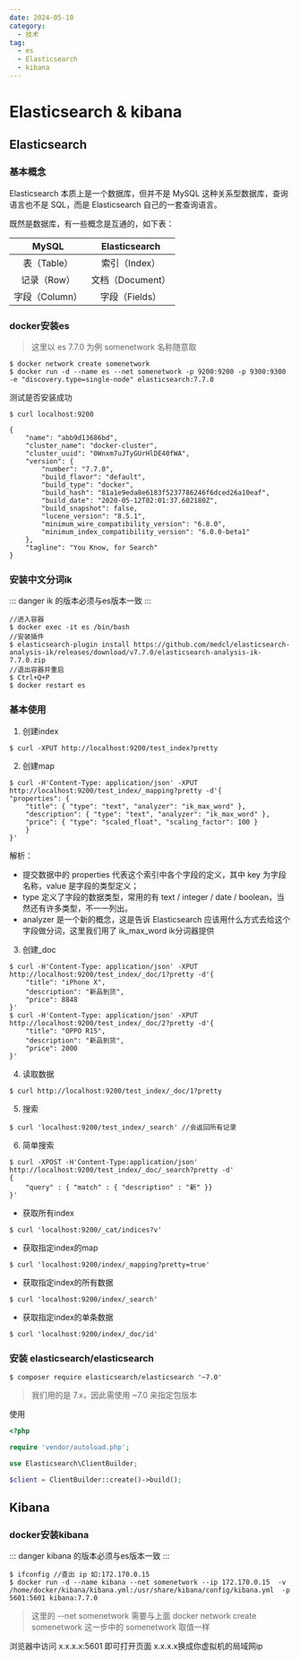 ```yaml
---
date: 2024-05-10
category:
  - 技术
tag:
  - es
  - Elasticsearch
  - kibana
---
```


# Elasticsearch & kibana

## Elasticsearch

### 基本概念
Elasticsearch 本质上是一个数据库，但并不是 MySQL 这种关系型数据库，查询语言也不是 SQL，而是 Elasticsearch 自己的一套查询语言。

既然是数据库，有一些概念是互通的，如下表：

MySQL|Elasticsearch|
:--:|:--:|
表（Table）|索引（Index）
记录（Row）|文档（Document）
字段（Column）|字段（Fields）

### docker安装es
>这里以 es 7.7.0 为例 somenetwork 名称随意取

```shell
$ docker network create somenetwork
$ docker run -d --name es --net somenetwork -p 9200:9200 -p 9300:9300 -e "discovery.type=single-node" elasticsearch:7.7.0
```

测试是否安装成功

```shell
$ curl localhost:9200

{
    "name": "abb9d13686bd",
    "cluster_name": "docker-cluster",
    "cluster_uuid": "0Wnxm7uJTyGUrHlDE40fWA",
    "version": {
        "number": "7.7.0",
        "build_flavor": "default",
        "build_type": "docker",
        "build_hash": "81a1e9eda8e6183f5237786246f6dced26a10eaf",
        "build_date": "2020-05-12T02:01:37.602180Z",
        "build_snapshot": false,
        "lucene_version": "8.5.1",
        "minimum_wire_compatibility_version": "6.8.0",
        "minimum_index_compatibility_version": "6.0.0-beta1"
    },
    "tagline": "You Know, for Search"
}
```


### 安装中文分词ik

::: danger
ik 的版本必须与es版本一致
:::

```shell 
//进入容器
$ docker exec -it es /bin/bash
//安装插件
$ elasticsearch-plugin install https://github.com/medcl/elasticsearch-analysis-ik/releases/download/v7.7.0/elasticsearch-analysis-ik-7.7.0.zip
//退出容器并重启
$ Ctrl+Q+P
$ docker restart es

```

### 基本使用

1. 创建index
```shell
$ curl -XPUT http://localhost:9200/test_index?pretty
```
2. 创建map
```shell
$ curl -H'Content-Type: application/json' -XPUT http://localhost:9200/test_index/_mapping?pretty -d'{
"properties": {
    "title": { "type": "text", "analyzer": "ik_max_word" }, 
    "description": { "type": "text", "analyzer": "ik_max_word" },
    "price": { "type": "scaled_float", "scaling_factor": 100 }
    }
}'
```

解析：

- 提交数据中的 properties 代表这个索引中各个字段的定义，其中 key 为字段名称，value 是字段的类型定义；
- type 定义了字段的数据类型，常用的有 text / integer / date / boolean，当然还有许多类型，不一一列出。
- analyzer 是一个新的概念，这是告诉 Elasticsearch 应该用什么方式去给这个字段做分词，这里我们用了 ik_max_word ik分词器提供
  

3. 创建_doc
```shell
$ curl -H'Content-Type: application/json' -XPUT http://localhost:9200/test_index/_doc/1?pretty -d'{
    "title": "iPhone X",
    "description": "新品到货",
    "price": 8848
}'
$ curl -H'Content-Type: application/json' -XPUT http://localhost:9200/test_index/_doc/2?pretty -d'{
    "title": "OPPO R15",
    "description": "新品到货",
    "price": 2000
}'
```

4. 读取数据
```shell
$ curl http://localhost:9200/test_index/_doc/1?pretty
```

5. 搜索
```shell
$ curl 'localhost:9200/test_index/_search' //会返回所有记录
```
6. 简单搜索
```shell
$ curl -XPOST -H'Content-Type:application/json' http://localhost:9200/test_index/_doc/_search?pretty -d'
{
    "query" : { "match" : { "description" : "新" }}
}'
```

- 获取所有index
```shell
$ curl 'localhost:9200/_cat/indices?v'
```


- 获取指定index的map
```shell
$ curl 'localhost:9200/index/_mapping?pretty=true'
``` 


- 获取指定index的所有数据
```shell
$ curl 'localhost:9200/index/_search'
``` 
- 获取指定index的单条数据
```shell
$ curl 'localhost:9200/index/_doc/id'
``` 




### 安装 elasticsearch/elasticsearch

```shell
$ composer require elasticsearch/elasticsearch '~7.0'
```
>我们用的是 7.x，因此需使用 ~7.0 来指定包版本

使用

```php
<?php

require 'vendor/autoload.php';

use Elasticsearch\ClientBuilder;

$client = ClientBuilder::create()->build();
```


## Kibana

### docker安装kibana

::: danger
kibana 的版本必须与es版本一致
:::


```shell
$ ifconfig //查出 ip 如:172.170.0.15
$ docker run -d --name kibana --net somenetwork --ip 172.170.0.15  -v /home/docker/kibana/kibana.yml:/usr/share/kibana/config/kibana.yml  -p 5601:5601 kibana:7.7.0
```
>这里的 --net somenetwork 需要与上面 docker network create somenetwork 这一步中的 somenetwork 取值一样

浏览器中访问 x.x.x.x:5601 即可打开页面  x.x.x.x换成你虚拟机的局域网ip
